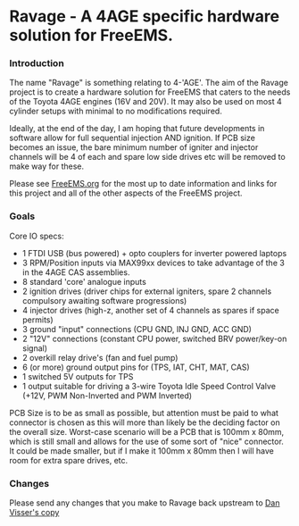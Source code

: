 # Ravage - A 4AGE specific hardware solution for FreeEMS.

### Introduction

The name "Ravage" is something relating to 4-'AGE'. The aim of the Ravage project
is to create a hardware solution for FreeEMS that caters to the needs of the Toyota
4AGE engines (16V and 20V). It may also be used on most 4 cylinder setups with minimal
to no modifications required. 

Ideally, at the end of the day, I am hoping that future developments in software allow for full sequential injection AND ignition. If PCB size becomes an issue, the bare minimum number of igniter and injector channels will be 4 of each and spare low side drives etc will be removed to make way for these. 

Please see [FreeEMS.org](http://freeems.org) for the most up to date information
and links for this project and all of the other aspects of the FreeEMS project.

### Goals

Core IO specs:

 - 1 FTDI USB (bus powered) + opto couplers for inverter powered laptops 
 - 3 RPM/Position inputs via MAX99xx devices to take advantage of the 3 in the 4AGE CAS assemblies.
 - 8 standard 'core' analogue inputs 
 - 2 ignition drives (driver chips for external igniters, spare 2 channels compulsory awaiting software progressions)
 - 4 injector drives (high-z, another set of 4 channels as spares if space permits)
 - 3 ground "input" connections (CPU GND, INJ GND, ACC GND)
 - 2 "12V" connections (constant CPU power, switched BRV power/key-on signal)
 - 2 overkill relay drive's (fan and fuel pump)
 - 6 (or more) ground output pins for (TPS, IAT, CHT, MAT, CAS)
 - 1 switched 5V outputs for TPS
 - 1 output suitable for driving a 3-wire Toyota Idle Speed Control Valve (+12V, PWM Non-Inverted and PWM Inverted)

PCB Size is to be as small as possible, but attention must be paid to what connector is chosen as this will more than likely be the deciding factor on the overall size. Worst-case scenario will be a PCB that is 100mm x 80mm, which is still small and allows for the use of some sort of "nice" connector. It could be made smaller, but if I make it 100mm x 80mm then I will have room for extra spare drives, etc. 

### Changes

Please send any changes that you make to Ravage back upstream to [Dan Visser's copy](https://github.com/dvisser/Ravage)

